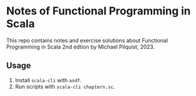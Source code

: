 # Notes of Functional Programming in Scala

This repo contains notes and exercise solutions about 
Functional Programming in Scala 2nd edtion by Michael Pilquist, 2023.

## Usage

1. Install `scala-cli` with `asdf`.
1. Run scripts with `scala-cli chaptern.sc`.
